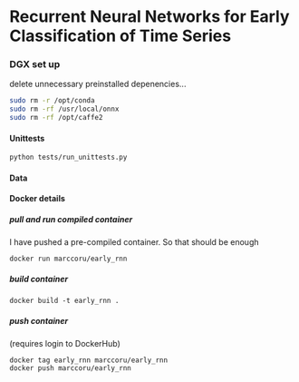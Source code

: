 Recurrent Neural Networks for Early Classification of Time Series
===

### DGX set up

delete unnecessary preinstalled depenencies...
```bash
sudo rm -r /opt/conda
sudo rm -rf /usr/local/onnx
sudo rm -rf /opt/caffe2
```

#### Unittests

```bash
python tests/run_unittests.py
```

#### Data



#### Docker details

##### pull and run compiled container
I have pushed a pre-compiled container. So that should be enough

```
docker run marccoru/early_rnn
```

##### build container

```
docker build -t early_rnn .
```

##### push container 
(requires login to DockerHub)

```
docker tag early_rnn marccoru/early_rnn
docker push marccoru/early_rnn
```

